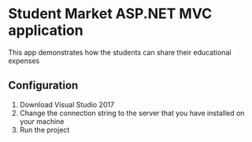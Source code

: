 Student Market ASP.NET MVC application
====================================

This app demonstrates how the students can share their educational expenses

Configuration
-------------

1) Download Visual Studio 2017
2) Change the connection string to the server that you have installed on your machine   
3) Run the project

